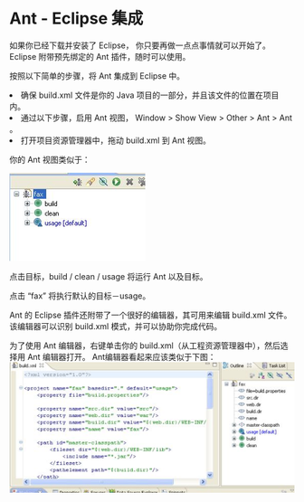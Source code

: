 # Ant - Eclipse 集成

如果你已经下载并安装了 Eclipse， 你只要再做一点点事情就可以开始了。Eclipse 附带预先绑定的 Ant 插件，随时可以使用。

按照以下简单的步骤，将 Ant 集成到 Eclipse 中。
<li>确保 build.xml 文件是你的 Java 项目的一部分，并且该文件的位置在项目内。</li>
<li>通过以下步骤，启用 Ant 视图， Window > Show View > Other > Ant > Ant 。</li>
<li>打开项目资源管理器中，拖动 build.xml 到 Ant 视图。</li>

你的 Ant 视图类似于：  

![](./images/eclipse-ant.jpg)

点击目标，build / clean / usage 将运行  Ant 以及目标。

点击 “fax” 将执行默认的目标－usage。

 Ant 的 Eclipse 插件还附带了一个很好的编辑器，其可用来编辑 build.xml 文件。该编辑器可以识别 build.xml 模式，并可以协助你完成代码。

为了使用 Ant 编辑器，右键单击你的 build.xml（从工程资源管理器中），然后选择用 Ant 编辑器打开。 Ant编辑器看起来应该类似于下图：
![](./images/eclipse-anteditor.jpg)